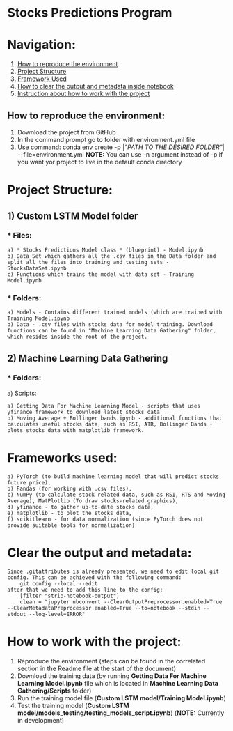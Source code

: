 # Stocks Predictions Program

# Navigation:

1) [How to reproduce the environment](#how-to-reproduce-the-environment)
2) [Project Structure](#project-structure)
3) [Framework Used](#frameworks-used)
4) [How to clear the output and metadata inside notebook](#clear-the-output-and-metadata)
5) [Instruction about how to work with the project](#how-to-work-with-the-project)

## How to reproduce the environment:

1) Download the project from GitHub
2) In the command prompt go to folder with environment.yml file
3) Use command: 
conda env create -p |*"PATH TO THE DESIRED FOLDER"*| --file=environment.yml
**NOTE:** You can use -n argument instead of -p if you want yor project to live in the default conda directory



# Project Structure:

## 1) Custom LSTM Model folder

### * Files:

    a) * Stocks Predictions Model class * (blueprint) - Model.ipynb
    b) Data Set which gathers all the .csv files in the Data folder and split all the files into training and testing sets - StocksDataSet.ipynb
    c) Functions which trains the model with data set - Training Model.ipynb

### * Folders:

    a) Models - Contains different trained models (which are trained with Training Model.ipynb
    b) Data - .csv files with stocks data for model training. Download functions can be found in "Machine Learning Data Gathering" folder, which resides inside the root of the project.

## 2) Machine Learning Data Gathering

### * **Folders:**

a) Scripts:

    a) Getting Data For Machine Learning Model - scripts that uses yfinance framework to download latest stocks data
    b) Moving Average + Bollinger bands.ipynb - additional functions that calculates useful stocks data, such as RSI, ATR, Bollinger Bands + plots stocks data with matplotlib framework.


# Frameworks used:
    a) PyTorch (to build machine learning model that will predict stocks future price), 
    b) Pandas (for working with .csv files), 
    c) NumPy (to calculate stock related data, such as RSI, RTS and Moving Average), MatPlotlib (To draw stocks-related graphics), 
    d) yfinance - to gather up-to-date stocks data,
    e) matplotlib - to plot the stocks data,
    f) scikitlearn - for data normalization (since PyTorch does not provide suitable tools for normalization)


# Clear the output and metadata:

    Since .gitattributes is already presented, we need to edit local git config. This can be achieved with the following command:
        git config --local --edit
    after that we need to add this line to the config:
        [filter "strip-notebook-output"]
        clean = "jupyter nbconvert --ClearOutputPreprocessor.enabled=True --ClearMetadataPreprocessor.enabled=True --to=notebook --stdin --stdout --log-level=ERROR"

# How to work with the project:
1) Reproduce the environment 
                (steps can be found in the correlated section in the Readme file at the start of the document)
2) Download the training data 
                (by running **Getting Data For Machine Learning Model.ipynb** 
                file which is located in **Machine Learning Data Gathering/Scripts** folder)
3) Run the training model file 
                (**Custom LSTM model/Training Model.ipynb**)
4) Test the training model 
                (**Custom LSTM model/models_testing/testing_models_script.ipynb**) (**NOTE:** Currently in development)
